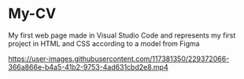 # My-CV
My first web page made in Visual Studio Code and represents my first project 
in HTML and CSS according to a model from Figma

https://user-images.githubusercontent.com/117381350/229372066-366a866e-b4a5-41b2-9753-4ad631cbd2e8.mp4
